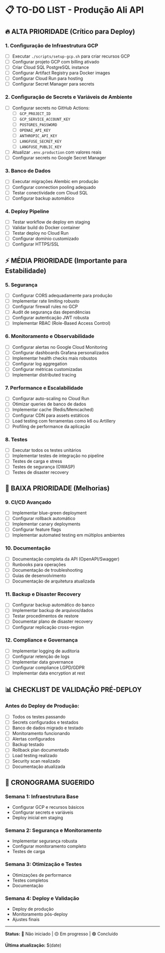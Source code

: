 # 📋 TO-DO LIST - Produção Ali API

## 🔥 **ALTA PRIORIDADE (Crítico para Deploy)**

### 1. Configuração de Infraestrutura GCP
- [ ] Executar `./scripts/setup-gcp.sh` para criar recursos GCP
- [ ] Configurar projeto GCP com billing ativado
- [ ] Criar Cloud SQL PostgreSQL instance
- [ ] Configurar Artifact Registry para Docker images
- [ ] Configurar Cloud Run para hosting
- [ ] Configurar Secret Manager para secrets

### 2. Configuração de Secrets e Variáveis de Ambiente
- [ ] Configurar secrets no GitHub Actions:
  - [ ] `GCP_PROJECT_ID`
  - [ ] `GCP_SERVICE_ACCOUNT_KEY`
  - [ ] `POSTGRES_PASSWORD`
  - [ ] `OPENAI_API_KEY`
  - [ ] `ANTHROPIC_API_KEY`
  - [ ] `LANGFUSE_SECRET_KEY`
  - [ ] `LANGFUSE_PUBLIC_KEY`
- [ ] Atualizar `.env.production` com valores reais
- [ ] Configurar secrets no Google Secret Manager

### 3. Banco de Dados
- [ ] Executar migrações Alembic em produção
- [ ] Configurar connection pooling adequado
- [ ] Testar conectividade com Cloud SQL
- [ ] Configurar backup automático

### 4. Deploy Pipeline
- [ ] Testar workflow de deploy em staging
- [ ] Validar build do Docker container
- [ ] Testar deploy no Cloud Run
- [ ] Configurar domínio customizado
- [ ] Configurar HTTPS/SSL

## ⚡ **MÉDIA PRIORIDADE (Importante para Estabilidade)**

### 5. Segurança
- [ ] Configurar CORS adequadamente para produção
- [ ] Implementar rate limiting robusto
- [ ] Configurar firewall rules no GCP
- [ ] Audit de segurança das dependências
- [ ] Configurar autenticação JWT robusta
- [ ] Implementar RBAC (Role-Based Access Control)

### 6. Monitoramento e Observabilidade
- [ ] Configurar alertas no Google Cloud Monitoring
- [ ] Configurar dashboards Grafana personalizados
- [ ] Implementar health checks mais robustos
- [ ] Configurar log aggregation
- [ ] Configurar métricas customizadas
- [ ] Implementar distributed tracing

### 7. Performance e Escalabilidade
- [ ] Configurar auto-scaling no Cloud Run
- [ ] Otimizar queries de banco de dados
- [ ] Implementar cache (Redis/Memcached)
- [ ] Configurar CDN para assets estáticos
- [ ] Load testing com ferramentas como k6 ou Artillery
- [ ] Profiling de performance da aplicação

### 8. Testes
- [ ] Executar todos os testes unitários
- [ ] Implementar testes de integração no pipeline
- [ ] Testes de carga e stress
- [ ] Testes de segurança (OWASP)
- [ ] Testes de disaster recovery

## 🔧 **BAIXA PRIORIDADE (Melhorias)**

### 9. CI/CD Avançado
- [ ] Implementar blue-green deployment
- [ ] Configurar rollback automático
- [ ] Implementar canary deployments
- [ ] Configurar feature flags
- [ ] Implementar automated testing em múltiplos ambientes

### 10. Documentação
- [ ] Documentação completa da API (OpenAPI/Swagger)
- [ ] Runbooks para operações
- [ ] Documentação de troubleshooting
- [ ] Guias de desenvolvimento
- [ ] Documentação de arquitetura atualizada

### 11. Backup e Disaster Recovery
- [ ] Configurar backup automático do banco
- [ ] Implementar backup de arquivos/dados
- [ ] Testar procedimentos de restore
- [ ] Documentar plano de disaster recovery
- [ ] Configurar replicação cross-region

### 12. Compliance e Governança
- [ ] Implementar logging de auditoria
- [ ] Configurar retenção de logs
- [ ] Implementar data governance
- [ ] Configurar compliance LGPD/GDPR
- [ ] Implementar data encryption at rest

## 📊 **CHECKLIST DE VALIDAÇÃO PRÉ-DEPLOY**

### Antes do Deploy de Produção:
- [ ] Todos os testes passando
- [ ] Secrets configurados e testados
- [ ] Banco de dados migrado e testado
- [ ] Monitoramento funcionando
- [ ] Alertas configurados
- [ ] Backup testado
- [ ] Rollback plan documentado
- [ ] Load testing realizado
- [ ] Security scan realizado
- [ ] Documentação atualizada

## 🎯 **CRONOGRAMA SUGERIDO**

### Semana 1: Infraestrutura Base
- Configurar GCP e recursos básicos
- Configurar secrets e variáveis
- Deploy inicial em staging

### Semana 2: Segurança e Monitoramento
- Implementar segurança robusta
- Configurar monitoramento completo
- Testes de carga

### Semana 3: Otimização e Testes
- Otimizações de performance
- Testes completos
- Documentação

### Semana 4: Deploy e Validação
- Deploy de produção
- Monitoramento pós-deploy
- Ajustes finais

---

**Status:** 🔴 Não iniciado | 🟡 Em progresso | 🟢 Concluído

**Última atualização:** $(date)